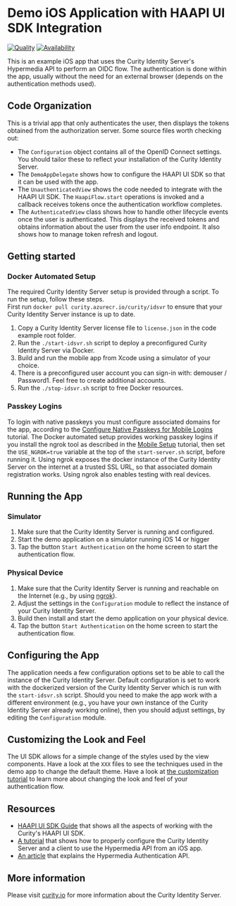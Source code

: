 # Demo iOS Application with HAAPI UI SDK Integration

[![Quality](https://img.shields.io/badge/quality-demo-red)](https://curity.io/resources/code-examples/status/)
[![Availability](https://img.shields.io/badge/availability-source-blue)](https://curity.io/resources/code-examples/status/)

This is an example iOS app that uses the Curity Identity Server's Hypermedia API to perform an OIDC flow. The authentication is done within the app, usually without the need for an external browser (depends on the authentication methods used).

## Code Organization

This is a trivial app that only authenticates the user, then displays the tokens obtained from the authorization server. Some source files worth checking out:

- The `Configuration` object contains all of the OpenID Connect settings. You should tailor these to reflect your installation of the Curity Identity Server.
- The `DemoAppDelegate` shows how to configure the HAAPI UI SDK so that it can be used with the app.
- The `UnauthenticatedView` shows the code needed to integrate with the HAAPI UI SDK. The `HaapiFlow.start` operations is invoked and a callback receives tokens once the authentication workflow completes.
- The `AuthenticatedView` class shows how to handle other lifecycle events once the user is authenticated. This displays the received tokens and obtains information about the user from the user info endpoint. It also shows how to manage token refresh and logout.

## Getting started

### Docker Automated Setup

The required Curity Identity Server setup is provided through a script. To run the setup, follow these steps.\
First run `docker pull curity.azurecr.io/curity/idsvr` to ensure that your Curity Identity Server instance is up to date.

1. Copy a Curity Identity Server license file to `license.json` in the code example root folder.
2. Run the `./start-idsvr.sh` script to deploy a preconfigured Curity Identity Server via Docker. 
3. Build and run the mobile app from Xcode using a simulator of your choice.
4. There is a preconfigured user account you can sign-in with: demouser / Password1. Feel free to create additional accounts.
5. Run the `./stop-idsvr.sh` script to free Docker resources.

### Passkey Logins

To login with native passkeys you must configure associated domains for the app, according to the [Configure Native Passkeys for Mobile Logins](https://curity.io/resources/learn/mobile-logins-using-native-passkeys/) tutorial. The Docker automated setup provides working passkey logins if you install the ngrok tool as described in the [Mobile Setup](https://curity.io/resources/learn/mobile-setup-ngrok/) tutorial, then set the `USE_NGROK=true` variable at the top of the `start-server.sh` script, before running it. Using ngrok exposes the docker instance of the Curity Identity Server on the internet at a trusted SSL URL, so that associated domain registration works. Using ngrok also enables testing with real devices.

## Running the App

### Simulator

1. Make sure that the Curity Identity Server is running and configured.
2. Start the demo application on a simulator running iOS 14 or higger
3. Tap the button `Start Authentication` on the home screen to start the authentication flow.

### Physical Device

1. Make sure that the Curity Identity Server is running and reachable on the Internet (e.g., by using [ngrok](https://curity.io/resources/learn/expose-local-curity-ngrok/)).
2. Adjust the settings in the `Configuration` module to reflect the instance of your Curity Identity Server.
3. Build then install and start the demo application on your physical device.
4. Tap the button `Start Authentication` on the home screen to start the authentication flow.

## Configuring the App

The application needs a few configuration options set to be able to call the instance of the Curity Identity Server. Default configuration is set to work with the dockerized version of the Curity Identity Server which is run with the `start-idsvr.sh` script. Should you need to make the app work with a different environment (e.g., you have your own instance of the Curity Identity Server already working online), then you should adjust settings,  by editing the `Configuration` module.

## Customizing the Look and Feel

The UI SDK allows for a simple change of the styles used by the view components. Have a look at the `XXX` files to see the techniques used in the demo app to change the default theme. Have a look at [the customization tutorial](https://curity.io/resources/learn/haapi-mobile-ios-customization) to learn more about changing the look and feel of your authentication flow.

## Resources

- [HAAPI UI SDK Guide](https://curity.io/resources/learn/haapi-mobile-ios-integration) that shows all the aspects of working with the Curity's HAAPI UI SDK.
- [A tutorial](https://curity.io/resources/learn/authentication-api-ios-sdk) that shows how to properly configure the Curity Identity Server and a client to use the Hypermedia API from an iOS app.
- [An article](https://curity.io/resources/learn/what-is-hypermedia-authentication-api/) that explains the Hypermedia Authentication API.

## More information

Please visit [curity.io](https://curity.io/) for more information about the Curity Identity Server.
